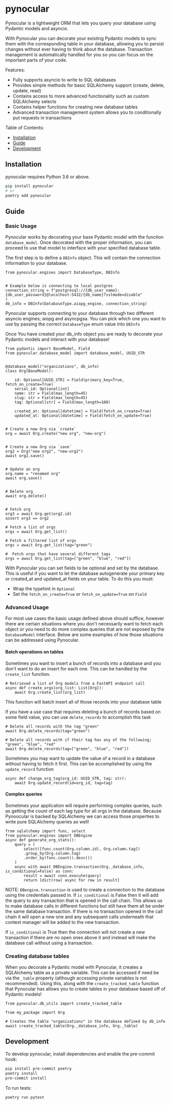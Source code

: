 # pynocular

Pynocular is a lightweight ORM that lets you query your database using Pydantic models and asyncio.

With Pynocular you can decorate your existing Pydantic models to sync them with the corresponding table in your
database, allowing you to persist changes without ever having to think about the database. Transaction management is 
automatically handled for you so you can focus on the important parts of your code.


Features:

- Fully supports asyncio to write to SQL databases
- Provides simple methods for basic SQLAlchemy support (create, delete, update, read)
- Contains access to more advanced functionality such as custom SQLAlchemy selects
- Contains helper functions for creating new database tables
- Advanced transaction management system allows you to conditionally put requests in transactions

Table of Contents:

- [Installation](#installation)
- [Guide](#guide)
- [Development](#development)

## Installation

pynocular requires Python 3.6 or above.

```bash
pip install pynocular
# or
poetry add pynocular
```

## Guide

### Basic Usage
Pynocular works by decorating your base Pydantic model with the function `database_model`. Once decorated
with the proper information, you can proceed to use that model to interface with your specified database table.

The first step is to define a `DBInfo` object. This will contain the connection information to your database.

```
from pynocular.engines import DatabaseType, DBInfo


# Example below is connecting to local postgres
connection_string = f"postgresql://{db_user_name}:{db_user_password}@localhost:5432/{db_name}?sslmode=disable"
)
db_info = DBInfo(DatabaseType.aiopg_engine, connection_string)
```

Pynocular supports connecting to your database through two different asyncio engines; aiopg and asyncpgsa.
You can pick which one you want to use by passing the correct `DatabaseType` enum value into `DBInfo`

Once You have created your db_info object you are ready to decorate your Pydantic models and interact with your database!

```
from pydantic import BaseModel, Field
from pynocular.database_model import database_model, UUID_STR


@database_model("organizations", db_info)
class Org(BaseModel):

    id: Optional[UUID_STR] = Field(primary_key=True, fetch_on_create=True)
    serial_id: Optional[int]
    name: str = Field(max_length=45)
    slug: str = Field(max_length=45)
    tag: Optional[str] = Field(max_length=100)

    created_at: Optional[datetime] = Field(fetch_on_create=True)
    updated_at: Optional[datetime] = Field(fetch_on_update=True)


# Create a new Org via `create`
org = await Org.create("new org", "new-org")


# Create a new Org via `save`
org2 = Org("new org2", "new-org2")
await org2.save()


# Update an org
org.name = "renamed org"
await org.save()


# Delete org
await org.delete()


# Fetch org
org3 = await Org.get(org2.id)
assert org3 == org2

# Fetch a list of orgs
orgs = await Org.get_list()

# Fetch a filtered list of orgs
orgs = await Org.get_list(tag="green")

#  Fetch orgs that have several different tags
orgs = await Org.get_list(tag=["green", "blue", "red"])
```

With Pynocular you can set fields to be optional and set by the database. This is useful
if you want to let the database autogenerate your primary key or created_at and updated_at fields
on your table. To do this you must:
* Wrap the typehint in `Optional`
* Set the `fetch_on_create=True` or `fetch_on_update=True` on `Field`

### Advanced Usage
For most use cases the basic usage defined above should suffice, however there are certain situations
where you don't necessarily want to fetch each object or you need to do more complex queries that
are not exposed by the `DatabaseModel` interface. Below are some examples of how those situations can
be addressed using Pynocular.

#### Batch operations on tables
Sometimes you want to insert a bunch of records into a database and you don't want to do an insert for each one.
This can be handled by the `create_list` function.

```
# Retrieved a list of Org models from a FastAPI endpoint call
async def create_orgs(org_list: List[Org]):
    await Org.create_list(org_list)

```
This function will batch insert all of those records into your database table


If you have a use case that requires deleting a bunch of records based on some field value, you can use `delete_records` to accomplish
this task
```
# Delete all records with the tag "green"
await Org.delete_records(tag="green")

# Delete all records with if their tag has any of the following; "green", "blue", "red"
await Org.delete_records(tag=["green", "blue", "red"])
```

Sometimes you may want to update the value of a record in a database without having to fetch it first. This can be accomplished by using
the `update_record` function
```
async def change_org_tag(org_id: UUID_STR, tag: str):
    await Org.update_record(id=org_id, tag=tag)
```

#### Complex queries
Sometimes your application will require performing complex queries, such as getting the count of each tag type for all orgs in the database.
Because Pynoocular is backed by SQLAlchemy we can access those properties to write pure SQLAlchemy queries as well!

```
from sqlalchemy import func, select
from pynocular.engines import DBEngine
async def generate_org_stats():
    query = (
        select([func.count(Org.column.id), Org.column.tag])
        .group_by(Org.column.tag)
        .order_by(func.count().desc())
    )
    async with await DBEngine.transaction(Org._database_info, is_conditional=False) as conn:
        result = await conn.execute(query)
        return [dict(row) async for row in result]
``` 
NOTE: `DBengine.transaction` is used to create a connection to the database using the credentials passed in.
If `is_conditional` is False then it will add the query to any transaction that is opened in the call chain. This allows us to make database calls
in different functions but still have them all be under the same database transaction. If there is no transaction opened in the call chain it will open
a new one and any subsequent calls underneath that context manager will be added to the new transaction.

If `is_conditional` is True then the connection will not create a new transaction if there are no open ones above it and instead will make the database call
without using a transaction.


### Creating database tables
When you decorate a Pydantic model with Pynocular, it creates a SQLAlchemy table as a private variable. This can be accessed if need be via the `_table` property
(although accessing private variables is not recommended). Using this, along with the `create_tracked_table` function that Pynocular has allows you to create tables
in your database based off of Pydantic models!

```
from pynocular.db_utils import create_tracked_table

from my_package import Org

# Creates the table "organizations" in the database defined by db_info
await create_tracked_table(Org._database_info, Org._table)

```

## Development

To develop pynocular, install dependencies and enable the pre-commit hook:

```bash
pip install pre-commit poetry
poetry install
pre-commit install
```

To run tests:

```bash
poetry run pytest
```
